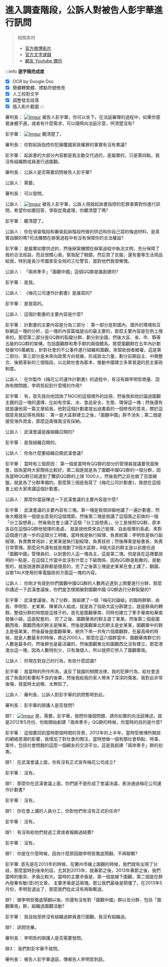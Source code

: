 進入調查階段，公訴人對被告人彭宇華進行訊問
===

> 相關素材
> * [官方微博影片](http://www.weibo.com/3960688335/Fli0wFTdV?from=page_1001063960688335_profile&wvr=6&mod=weibotime)
> * [官方文字速錄](http://www.weibo.com/3960688335/Fliyk129l?from=page_1001063960688335_profile&wvr=6&mod=weibotime)
> * [網友 Youtube 備份](https://www.youtube.com/watch?v=1czSh-KXFIw&list=PLiYVWrSWkXAZM-kYJs1XOst3ZgC8U7OVD&index=2)

:::info
**逐字稿完成度**

* [x] OCR by Google Doc
* [x] 簡體轉繁體、標點符號修改
* [x] 人工校對文字
* [x] 調整發言段落
* [x] 插入影片截圖
:::

審判長：
[![Imgur](https://i.imgur.com/Rw45Mcz.png)](https://youtu.be/1czSh-KXFIw?list=PLiYVWrSWkXAZM-kYJs1XOst3ZgC8U7OVD&t=12)
被告人彭宇華，你可以坐下。在法庭審理的過程中，如果你感覺身體不適，或者有什麼需求，可以隨時向法庭示意，呎清楚沒有?

彭宇華：
[![Imgur](https://i.imgur.com/Hi27r30.png)](https://youtu.be/1czSh-KXFIw?list=PLiYVWrSWkXAZM-kYJs1XOst3ZgC8U7OVD&t=19)
聽清楚了。

審判長：
你對起訴指控你犯顛覆國家政權罪的事實有沒有異議?

彭宇華：
起訴書的大部分內容都是我主動交代過的，是屬實的，只是第四點，我沒有組織群成員進行過圍觀。

審判長：
公訴人是否需要訊問被告人彭宇華?

公訴人：
需要。

審判長：
可以發問。

公訴人：
[![Imgur](https://i.imgur.com/6rTcIWD.png)](https://youtu.be/1czSh-KXFIw?list=PLiYVWrSWkXAZM-kYJs1XOst3ZgC8U7OVD&t=66)
被告人彭宇華，公訴人現就起訴書指控的犯罪事實對你進行訊問，希望你如實回答，爭取從寬處理，你聽清楚了嗎?

彭宇華：
聽清楚了。

公訴人：
你在偵查階段和審查起訴階段所做的供述和你自己寫的悔過材料，是真實自願的嗎?司法機關在辦案過程中有沒有保障你的合法權益?

彭宇華：
是屬實如實供述的，然後辦案機關在辦案過程中執法文明，充分保障了我的合法叔益，而且很關心我，幫我配了眼鏡，然后買了衣服，還有書等生活用品給我，特別是長沙市國家安全局的三位警官，面對他們我很慚愧。

公訴人：
「兩岸牽手」「圍觀中國」這個QQ群是誰創建的?

彭宇華：
是我。

公訴人：
《梅花公司運作計劃書》是誰寫的?

彭宇華：
是我寫的。

公訴人：
這個計劃書的主要內容是什麼?

彭宇華：
計劃書的主要內容是分為三部分：
第一部分是對國內、國外的環境和互耿網這一塊的分析，這一塊的內容篇幅是佔的最主要的，那麼主要內容是在例上搜來的。那麼第二部分是QQ群的裂變分群，劃分到全國，然後大區、省、市、縣等五級的QQ群的架構，包括圍觀群和牽手群的兩個體系。那麼圍觀群在五年內計劃發展100萬網友，針對社會的不公事件進行組織和圍觀，來幫助弱者維權，這是第二部分。第三部分是未來向政黨方向發展，形成政治力量，劃分前期自主、中期整合、後期革新的三個階段，以北歐社會為藍本，推動中國建立多黨普選的民主憲政制度。


公訴人：
在你製作《梅花公司運作計劃書》的過程中，有沒有跟李明哲商量、諮詢有關問題，李明哲起到什麼樣的作用?

彭宇華：
有，首先我向他諮詢了NGO的這個境外的註冊，然後我和他討論過圍觀主題的這一塊的選擇，比如有空氣、水、食品安全，生態、環保這一塊；然後還有就是讓他寫一篇文章給我，他對這個計劃書提出過書面的一個修改的意見，關於這個意見我記得有兩點：
第一是大區群建立之後，「圍觀中國」群不消失；第二個是接受海外資金，那麼這兩條我沒有採納。

公訴人：
武漢會議是誰組織召開的?

彭宇華：
是我組織召開的。

公訴人：
你為什麼要組織召開武漢會議?

彭宇華：
當時有三個原因：
第一個是當時有QQ群的部分的管理員提議要見面聚會，因為當時大家關係比較好。第二個是就是為了圍觀中國QQ群的一個分群，因為當時QQ群已經達到了騰訊QQ群的上限 1000人，然後我們之前也做了百度網盤，就是為了分群準備的。那麼第三個是我寫了《梅花公司計劃書》，我想在這個會上給大家來講這個計劃書。

公訴人：
那麼你當庭陳述一下武漢會議的主要內容是什麼?

彭宇華：
武漢會議的主要內容有三塊。第一塊是我很詳細地講了一遍計劃書，然後大概就有一個提出意見的這個環節。然後第二塊是我講了這個我之前做的一個「分工設想表」，然後我在會上講了這個「分工設想表」，分工是按照QQ群，原本各自在這個QQ群他發揮的長處， 就是說他原來自己發揮、自由發揮的長處，來對這個進行進一步的這個分工明確。當時我是執行經理，負責統籌；李明哲是執行副經理，負責教育培訓；史某某是執行副經理，負責技術；然後陳某是秘書長，負責日常管理。那麼另外還有就是規劃了8個大區群，8個大區的群主是以前擔任過「圍觀中國」管理員的，以到會的人這一塊為主，這是第二塊。但是我在這裡要說明的一點是，在這個工作當中並沒有什麼上下級關係，因為QQ群是鬆散的，是動態的，就是說進群退群都是隨意的，完了之後第三塊是史某某在會上講了，翻牆、谷歌TALK使用的等電腦技術方面這一塊的內容。


公訴人：
你剛才有提到你們圍觀中國QQ群的人數將近達到上限要進行分群，那麼你講述一下武漢會議後，你們是怎樣開展對圍觀中國 QQ群逃行分群裂變的?

彭宇華：
武漢會議後，為了分群，我組建了一個「梅花討論組」的臨時群聊，由我、李明哲、史某某、陳某四人組成，就是為了協助大區分群建立，就是群員的轉群。整個分群的時間是這樣子的，首先是圍觀華南，同時也建立了牽手華南和華南發展小組，這是配套的， 完了之後、圍觀華南的群主是丁某某。然後第ニ個是圍觀西南、圍觀西南的群主是陳某，然後是圍觀華北的群主是史某某，圍觀華中的群主是張某某，然後最後是圍觀華東。總共下來一共有六個圍觀群，在最高峰的時候，就是人數最多的時候，將近2000人，那麼在這六個群當中，圍觀華南群它的人數是最多的，然後群也是最活躍的，然後圍觀東北和圍觀西北沒有建立，那麼港澳台這一塊，因為人數特別少，只有幾個人，所以就把它併入了圍觀華南。

公訴人：
你現在對自己的行為，有些什麼認識?

彭宇華：
我當時的所作所為，違反了我國的相關法律，我的犯罪行為，給社會造成了負面的影響和不良的後果，然後我給我的家人帶未了深深的傷害。我對此非常後悔，我當時太幼稚、太無知了。

公訴人：
審判長，公訴人對彭宇華的訊問暫時到此。

審判長：
彭宇華的辯護人是否發問?

辯1：
[![Imgur](https://i.imgur.com/ngDu3o2.png)](https://youtu.be/1czSh-KXFIw?list=PLiYVWrSWkXAZM-kYJs1XOst3ZgC8U7OVD&t=548)
是，需要。彭宇華，我問你幾個問題，請你如實的向法庭陳述。就是2012年5月份，你剛開始創建「兩岸牽手」QQ群的時候，你當時的目的是什麼?

彭宇華：
這個要回到當時那個時間的背景，2012年的上半年，當時受微博所開啟的網絡思潮的影響，我增加了對社會的關注，當時想做一個有關社會熱點、時事、案件，包括社會問題的這麼一個網友的交流平台。這是我創建「兩岸牽手」群的初衷。

辯1：
在武漢會議上面，你有沒有正式宣布梅花公司成立?

彭宇華：
沒有。

辯1：
那麼你在武漢會議上面，你們是不是形成了會議決議，表決通過梅花公司運作計劃書?

彭宇華：
沒有。

辯1：
你在會上講的人員分工，你對他們有沒有正式的任命?

彭宇華：
沒有。

辯1：
有沒有給他們發過工資或者報銷過經費?

彭宇華：
沒有。

辯1：
你是在什麼時候，因為什麼原因跟李明哲徹底鬧翻、不再聯繫?

彭宇華:
首先是在2013年的時候，在蘭州市線上圍觀的時候，我們就有出現了分歧，那麼當時到後來的話，尤其到2013年，就春節之後，2013年春節之後，我們當時的衝突、矛盾比較大。當時的主要矛盾是，第一個是線下圍觀，第二個是在群內發秦有敏(音)的文章， 主要矛盾是這兩塊。那公我們最後是鬧僵了，在2013年5月份，李明哲退出了，那麼我們從此沒有再聯繫過。

辯1：
跟李明哲徹底鬧翻以後，你還有沒有對「圍觀中國」群以及分群，包括「圍觀華南」群，組織過圍觀活動?

彭宇華：
我自始至終沒有組織過群員進行圍觀。我沒有組織過。

辯1：
訊問完畢。

審判長：
李明哲的辯護人是否需要發問。

辯3：
我們對彭宇華不發問。

審判長：
被告人彭宇華退庭，傳被告人李明哲到庭。

